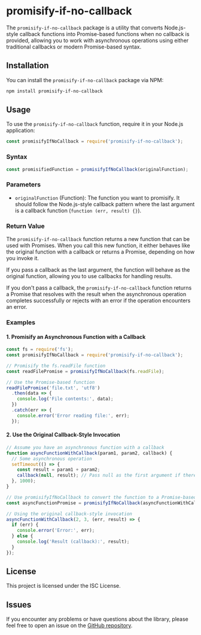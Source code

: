 # promisify-if-no-callback


The `promisify-if-no-callback` package is a utility that converts Node.js-style callback functions into Promise-based functions when no callback is provided, allowing you to work with asynchronous operations using either traditional callbacks or modern Promise-based syntax.

## Installation

You can install the `promisify-if-no-callback` package via NPM:

```bash
npm install promisify-if-no-callback
```

## Usage

To use the `promisify-if-no-callback` function, require it in your Node.js application:

```javascript
const promisifyIfNoCallback = require('promisify-if-no-callback');
```

### Syntax

```javascript
const promisifiedFunction = promisifyIfNoCallback(originalFunction);
```

### Parameters

- `originalFunction` (Function): The function you want to promisify. It should follow the Node.js-style callback pattern where the last argument is a callback function (`function (err, result) {}`).

### Return Value

The `promisify-if-no-callback` function returns a new function that can be used with Promises. When you call this new function, it either behaves like the original function with a callback or returns a Promise, depending on how you invoke it.

If you pass a callback as the last argument, the function will behave as the original function, allowing you to use callbacks for handling results.

If you don't pass a callback, the `promisify-if-no-callback` function returns a Promise that resolves with the result when the asynchronous operation completes successfully or rejects with an error if the operation encounters an error.

### Examples

#### 1. Promisify an Asynchronous Function with a Callback

```javascript
const fs = require('fs');
const promisifyIfNoCallback = require('promisify-if-no-callback');

// Promisify the fs.readFile function
const readFilePromise = promisifyIfNoCallback(fs.readFile);

// Use the Promise-based function
readFilePromise('file.txt', 'utf8')
  .then(data => {
    console.log('File contents:', data);
  })
  .catch(err => {
    console.error('Error reading file:', err);
  });
```

#### 2. Use the Original Callback-Style Invocation

```javascript
// Assume you have an asynchronous function with a callback
function asyncFunctionWithCallback(param1, param2, callback) {
  // Some asynchronous operation
  setTimeout(() => {
    const result = param1 + param2;
    callback(null, result); // Pass null as the first argument if there's no error
  }, 1000);
}

// Use promisifyIfNoCallback to convert the function to a Promise-based function
const asyncFunctionPromise = promisifyIfNoCallback(asyncFunctionWithCallback);

// Using the original callback-style invocation
asyncFunctionWithCallback(2, 3, (err, result) => {
  if (err) {
    console.error('Error:', err);
  } else {
    console.log('Result (callback):', result);
  }
});
```

## License

This project is licensed under the ISC License.

## Issues

If you encounter any problems or have questions about the library, please feel free to open an issue on the [GitHub repository](https://github.com/dhakerShiv/promisify-if-no-callback/issues).
